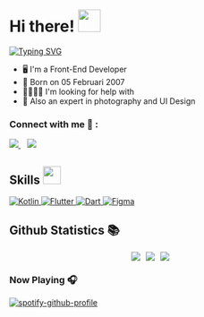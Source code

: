 <h1> Hi there! <img src="https://raw.githubusercontent.com/MartinHeinz/MartinHeinz/master/wave.gif" width="40px"> </h1>

[![Typing SVG](https://readme-typing-svg.herokuapp.com?font=Poppins&weight=600&size=24&letterSpacing=1px&duration=1000&pause=1000&color=83D5AC&multiline=true&width=435&height=100&lines=I'm+Muhammad+Zikrinayah;Front-End+Developer;UI+Designer)](https://git.io/typing-svg)

- 🖥 I'm a Front-End Developer  
- 🎂 Born on 05 Februari 2007  
- 🫱🏻‍🫲🏻 I'm looking for help with  
- 📸 Also an expert in photography and UI Design

### Connect with me 🔗 :
<p align="left">
  <a href="https://www.instagram.com/z1ykx_" target="_blank">
    <img src="https://img.shields.io/badge/z1ykx_-%23E4405F.svg?style=for-the-badge&logo=Instagram&logoColor=white">
  </a>
  &nbsp;&nbsp;
  <a href="https://www.linkedin.com/in/muhammad-zikrinayah-746106324" target="_blank">
    <img src="https://img.shields.io/badge/linkedin-%230077B5.svg?style=for-the-badge&logo=linkedin&logoColor=white">
  </a>
</p>

## Skills <img src="https://media2.giphy.com/media/QssGEmpkyEOhBCb7e1/giphy.gif?cid=ecf05e47a0n3gi1bfqntqmob8g9aid1oyj2wr3ds3mg700bl&rid=giphy.gif" width="32px">
<p>
  <a href="https://kotlinlang.org/" target="_blank">
    <img alt="Kotlin" src="https://img.shields.io/badge/Kotlin-8F44F9?style=for-the-badge&logo=kotlin&logoColor=white">
  </a>
  <a href="https://flutter.dev/" target="_blank">
    <img alt="Flutter" src="https://img.shields.io/badge/Flutter-1FBCFD?style=for-the-badge&logo=flutter&logoColor=white">
  </a>
  <a href="https://dart.dev/" target="_blank">
    <img alt="Dart" src="https://img.shields.io/badge/Dart-0D69B7?style=for-the-badge&logo=dart&logoColor=white">
  </a>
  <a href="https://www.figma.com/" target="_blank">
    <img alt="Figma" src="https://img.shields.io/badge/Figma-F24E1E?style=for-the-badge&logo=figma&logoColor=white">
  </a>
</p>

## Github Statistics 📚
<p style="display: flex; gap: 10px; justify-content: center; align-items: center; flex-wrap: wrap;">
  <img src="https://github-readme-stats.anuraghazra1.vercel.app/api/top-langs/?username=Zikri9106&theme=dark&hide_border=true&no-bg=true&no-frame=true&langs_count=7">
  <img src="https://github-readme-streak-stats.herokuapp.com?user=Zikri9106&theme=black-ice&hide_border=true&date_format=M%20j%5B%2C%20Y%5D">
  <img src="https://github-readme-stats.vercel.app/api?username=Zikri9106&show_icons=true&theme=github_dark">
</p>

### Now Playing 🎧
[![spotify-github-profile](https://spotify-github-profile.kittinanx.com/api/view?uid=31jr7lejqe4uhxati53uusxhluli&cover_image=true&theme=natemoo-re&show_offline=false&background_color=121212&interchange=true&bar_color=53b14f&bar_color_cover=false)](https://spotify-github-profile.kittinanx.com/api/view?uid=31jr7lejqe4uhxati53uusxhluli&redirect=true)
